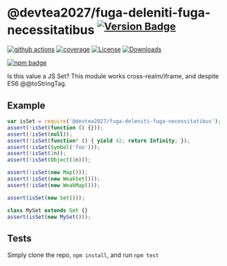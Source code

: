 # @devtea2027/fuga-deleniti-fuga-necessitatibus <sup>[![Version Badge][npm-version-svg]][package-url]</sup>

[![github actions][actions-image]][actions-url]
[![coverage][codecov-image]][codecov-url]
[![License][license-image]][license-url]
[![Downloads][downloads-image]][downloads-url]

[![npm badge][npm-badge-png]][package-url]

Is this value a JS Set? This module works cross-realm/iframe, and despite ES6 @@toStringTag.

## Example

```js
var isSet = require('@devtea2027/fuga-deleniti-fuga-necessitatibus');
assert(!isSet(function () {}));
assert(!isSet(null));
assert(!isSet(function* () { yield 42; return Infinity; });
assert(!isSet(Symbol('foo')));
assert(!isSet(1n));
assert(!isSet(Object(1n)));

assert(!isSet(new Map()));
assert(!isSet(new WeakSet()));
assert(!isSet(new WeakMap()));

assert(isSet(new Set()));

class MySet extends Set {}
assert(isSet(new MySet()));
```

## Tests
Simply clone the repo, `npm install`, and run `npm test`

[package-url]: https://npmjs.org/package/@devtea2027/fuga-deleniti-fuga-necessitatibus
[npm-version-svg]: https://versionbadg.es/inspect-js/@devtea2027/fuga-deleniti-fuga-necessitatibus.svg
[deps-svg]: https://david-dm.org/inspect-js/@devtea2027/fuga-deleniti-fuga-necessitatibus.svg
[deps-url]: https://david-dm.org/inspect-js/@devtea2027/fuga-deleniti-fuga-necessitatibus
[dev-deps-svg]: https://david-dm.org/inspect-js/@devtea2027/fuga-deleniti-fuga-necessitatibus/dev-status.svg
[dev-deps-url]: https://david-dm.org/inspect-js/@devtea2027/fuga-deleniti-fuga-necessitatibus#info=devDependencies
[npm-badge-png]: https://nodei.co/npm/@devtea2027/fuga-deleniti-fuga-necessitatibus.png?downloads=true&stars=true
[license-image]: https://img.shields.io/npm/l/@devtea2027/fuga-deleniti-fuga-necessitatibus.svg
[license-url]: LICENSE
[downloads-image]: https://img.shields.io/npm/dm/@devtea2027/fuga-deleniti-fuga-necessitatibus.svg
[downloads-url]: https://npm-stat.com/charts.html?package=@devtea2027/fuga-deleniti-fuga-necessitatibus
[codecov-image]: https://codecov.io/gh/inspect-js/@devtea2027/fuga-deleniti-fuga-necessitatibus/branch/main/graphs/badge.svg
[codecov-url]: https://app.codecov.io/gh/inspect-js/@devtea2027/fuga-deleniti-fuga-necessitatibus/
[actions-image]: https://img.shields.io/endpoint?url=https://github-actions-badge-u3jn4tfpocch.runkit.sh/inspect-js/@devtea2027/fuga-deleniti-fuga-necessitatibus
[actions-url]: https://github.com/devtea2027/fuga-deleniti-fuga-necessitatibus/actions
